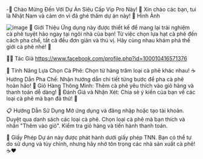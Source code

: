 -🎉 Chào Mừng Đến Với Dự Án Siêu Cấp Vip Pro Này! 🎉
Xin chào các bạn, tui là Nhật Nam và cảm ơn vì đã ghé thăm dự án này! 
📸 Hình Ảnh

![image](https://github.com/user-attachments/assets/06251298-a5d6-4479-9b49-e29e76904bcc)
🚀 Giới Thiệu
  Ứng dụng này được thiết kế để mang lại trải nghiệm cà phê tuyệt hảo ngay tại ngôi nhà của bạn!
  Từ việc chọn lựa hạt cà phê đến cách pha chế, tất cả đều đơn giản và thú vị. Hãy cùng nhau khám phá thế giới cà phê nhé! 🎉

👨‍💻 Tác Giả
https://www.facebook.com/profile.php?id=100010416571376

🎈 Tính Năng
Lựa Chọn Cà Phê: Chọn từ hàng trăm loại cà phê khác nhau! ☕
Hướng Dẫn Pha Chế: Nhận hướng dẫn chi tiết từng bước để pha cà phê hoàn hảo! 📖
Giỏ Hàng Thông Minh: Thêm cà phê yêu thích vào giỏ hàng và thanh toán dễ dàng! 🛒
Đánh Giá và Nhận Xét: Chia sẻ ý kiến của bạn về các loại cà phê mà bạn đã thử! 🌟

📋 Hướng Dẫn Sử Dụng
Mở ứng dụng và đăng nhập hoặc tạo tài khoản.
Duyệt qua danh sách các loại cà phê.
Chọn loại cà phê mà bạn thích và nhấn "Thêm vào giỏ".
Kiểm tra giỏ hàng và tiến hành thanh toán.

📜 Giấy Phép
Dự án này được phát hành dưới giấy phép TNN. Bạn có thể tự do sử dụng và tùy chỉnh, nhưng hãy nhớ tôn trọng các nhà sản xuất cà phê! ☕❤️

<!---
nhatnam2011/nhatnam2011 is a ✨ special ✨ repository because its `README.md` (this file) appears on your GitHub profile.
You can click the Preview link to take a look at your changes.
--->

